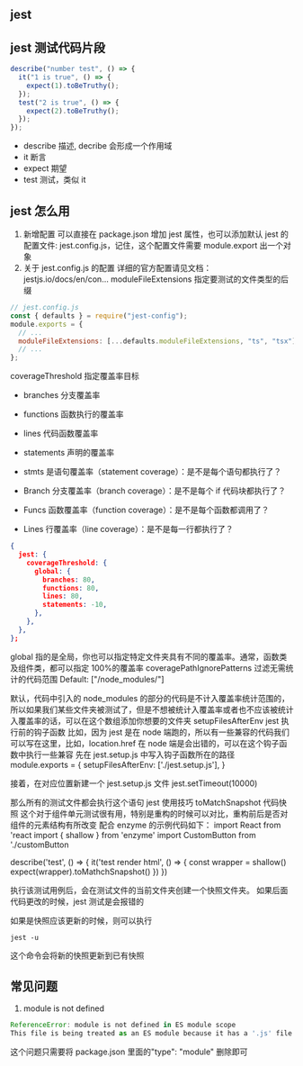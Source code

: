 ## jest

## jest 测试代码片段

```js
describe("number test", () => {
  it("1 is true", () => {
    expect(1).toBeTruthy();
  });
  test("2 is true", () => {
    expect(2).toBeTruthy();
  });
});
```

- describe 描述, decribe 会形成一个作用域
- it 断言
- expect 期望
- test 测试，类似 it

## jest 怎么用

1. 新增配置
   可以直接在 package.json 增加 jest 属性，也可以添加默认 jest 的配置文件: jest.config.js，记住，这个配置文件需要 module.export 出一个对象
2. 关于 jest.config.js 的配置
   详细的官方配置请见文档：jestjs.io/docs/en/con…
   moduleFileExtensions 指定要测试的文件类型的后缀

```js
// jest.config.js
const { defaults } = require("jest-config");
module.exports = {
  // ...
  moduleFileExtensions: [...defaults.moduleFileExtensions, "ts", "tsx"],
  // ...
};
```

coverageThreshold 指定覆盖率目标

- branches 分支覆盖率
- functions 函数执行的覆盖率
- lines 代码函数覆盖率
- statements 声明的覆盖率

- stmts 是语句覆盖率（statement coverage）：是不是每个语句都执行了？
- Branch 分支覆盖率（branch coverage）：是不是每个 if 代码块都执行了？
- Funcs 函数覆盖率（function coverage）：是不是每个函数都调用了？
- Lines 行覆盖率（line coverage）：是不是每一行都执行了？

```json
{
  jest: {
    coverageThreshold: {
      global: {
        branches: 80,
        functions: 80,
        lines: 80,
        statements: -10,
      },
    },
  },
};
```

global 指的是全局，你也可以指定特定文件夹具有不同的覆盖率。通常，函数类及组件类，都可以指定 100%的覆盖率
coveragePathIgnorePatterns 过滤无需统计的代码范围
Default: ["/node_modules/"]

默认，代码中引入的 node_modules 的部分的代码是不计入覆盖率统计范围的，所以如果我们某些文件夹被测试了，但是不想被统计入覆盖率或者也不应该被统计入覆盖率的话，可以在这个数组添加你想要的文件夹
setupFilesAfterEnv jest 执行前的钩子函数
比如，因为 jest 是在 node 端跑的，所以有一些兼容的代码我们可以写在这里，比如，location.href 在 node 端是会出错的，可以在这个钩子函数中执行一些兼容
先在 jest.setup.js 中写入钩子函数所在的路径
module.exports = {
setupFilesAfterEnv: ['./jest.setup.js'],
}

接着，在对应位置新建一个 jest.setup.js 文件
jest.setTimeout(10000)

那么所有的测试文件都会执行这个语句
jest 使用技巧
toMatchSnapshot 代码快照
这个对于组件单元测试很有用，特别是重构的时候可以对比，重构前后是否对组件的元素结构有所改变
配合 enzyme 的示例代码如下：
import React from 'react
import { shallow } from 'enzyme'
import CustomButton from './customButton

describe('test', () => {
it('test render html', () => {
const wrapper = shallow(<CustomButton />)
expect(wrapper).toMathchSnapshot()
})
})

执行该测试用例后，会在测试文件的当前文件夹创建一个快照文件夹。
如果后面代码更改的时候，jest 测试是会报错的

如果是快照应该更新的时候，则可以执行

```
jest -u
```

这个命令会将新的快照更新到已有快照

## 常见问题

1. module is not defined

```js
ReferenceError: module is not defined in ES module scope
This file is being treated as an ES module because it has a '.js' file extension and '/Users/xmly/Study/code/swell-node-core/package.json' contains "type": "module". To treat it as a CommonJS script, rename it to use the '.cjs' file extension.
```

这个问题只需要将 package.json 里面的"type": "module" 删除即可
